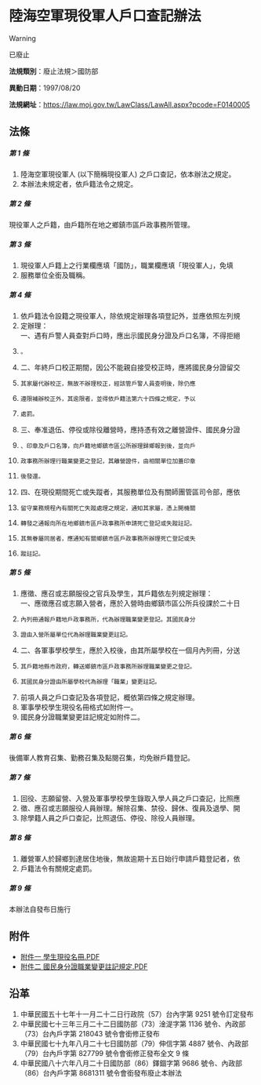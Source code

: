 # 陸海空軍現役軍人戶口查記辦法


> [!WARNING]
> 已廢止


**法規類別**：廢止法規＞國防部

**異動日期**：1997/08/20  

**法規網址**：https://law.moj.gov.tw/LawClass/LawAll.aspx?pcode=F0140005



## 法條
##### 第 1 條
1. 陸海空軍現役軍人 (以下簡稱現役軍人) 之戶口查記，依本辦法之規定。
1. 本辦法未規定者，依戶籍法令之規定。

##### 第 2 條
現役軍人之戶籍，由戶籍所在地之鄉鎮市區戶政事務所管理。

##### 第 3 條
1. 現役軍人戶籍上之行業欄應填「國防」，職業欄應填「現役軍人」，免填
1. 服務單位全銜及職稱。

##### 第 4 條
1. 依戶籍法令設籍之現役軍人，除依規定辦理各項登記外，並應依照左列規
1. 定辦理：  
一、遇有戶警人員查對戶口時，應出示國民身分證及戶口名簿，不得拒絕
1.     。
1. 二、年終戶口校正期間，因公不能親自接受校正時，應將國民身分證留交
1.     其家屬代辦校正，無故不辦理校正，經該管戶警人員查明後，除仍應
1.     遵限補辦校正外，其逾限者，並得依戶籍法第六十四條之規定，予以
1.     處罰。
1. 三、奉准退伍、停役或除役離營時，應持憑有效之離營證件、國民身分證
1.     、印章及戶口名簿，向戶籍地鄉鎮市區公所辦理歸鄉報到後，並向戶
1.     政事務所辦理行職業變更之登記，其離營證件，由相關單位加蓋印章
1.     後發還。
1. 四、在現役期間死亡或失蹤者，其服務單位及有關師團管區司令部，應依
1.     留守業務規程內有關死亡失蹤處理之規定，通知其家屬，憑上開機關
1.     轉發之通報向所在地鄉鎮市區戶政事務所申請死亡登記或失蹤註記。
1.     其無眷屬同居者，應通知有關鄉鎮市區戶政事務所辦理死亡登記或失
1.     蹤註記。

##### 第 5 條
1. 應徵、應召或志願服役之官兵及學生，其戶籍依左列規定辦理：  
一、應徵應召或志願入營者，應於入營時由鄉鎮市區公所兵役課於二十日
1.     內列冊通報戶籍地戶政事務所，代為辦理職業變更登記。其國民身分
1.     證由入營所屬單位代為辦理職業變更註記。
1. 二、各軍事學校學生，應於入校後，由其所屬學校在一個月內列冊，分送
1.     其戶籍地縣市政府，轉送鄉鎮市區戶政事務所辦理職業變更之登記。
1.     其國民身分證由所屬學校代為辦理「職業」變更註記。
1. 前項人員之戶口查記及各項登記，概依第四條之規定辦理。
1. 軍事學校學生現役名冊格式如附件一。
1. 國民身分證職業變更註記規定如附件二。

##### 第 6 條
後備軍人教育召集、勤務召集及點閱召集，均免辦戶籍登記。

##### 第 7 條
1. 回役、志願留營、入營及軍事學校學生錄取入學人員之戶口查記，比照應
1. 徵、應召或志願服役人員辦理。解除召集、禁役、歸休、復員及退學、開
1. 除學籍人員之戶口查記，比照退伍、停役、除役人員辦理。

##### 第 8 條
1. 離營軍人於歸鄉到達居住地後，無故逾期十五日始行申請戶籍登記者，依
1. 戶籍法令有關規定處罰。

##### 第 9 條
本辦法自發布日施行
## 附件
* [附件一 學生現役名冊.PDF](https://law.moj.gov.tw/LawClass/LawGetFile.ashx?FileId=0000128430)
* [附件二 國民身分證職業變更註記規定.PDF](https://law.moj.gov.tw/LawClass/LawGetFile.ashx?FileId=0000128431)
## 沿革
1. 中華民國五十七年十一月二十二日行政院（57）台內字第 9251 號令訂定發布
1. 中華民國七十三年三月二十二日國防部（73）淦湜字第 1136 號令、內政部（73）台內戶字第 218043 號令會銜修正發布
1. 中華民國七十九年八月二十七日國防部（79）伸信字第 4887 號令、內政部（79）台內戶字第 827799 號令會銜修正發布全文 9  條
1. 中華民國八十六年八月二十日國防部（86）鐸錮字第 9686 號令、內政部（86）台內戶字第 8681311  號令會銜發布廢止本辦法
